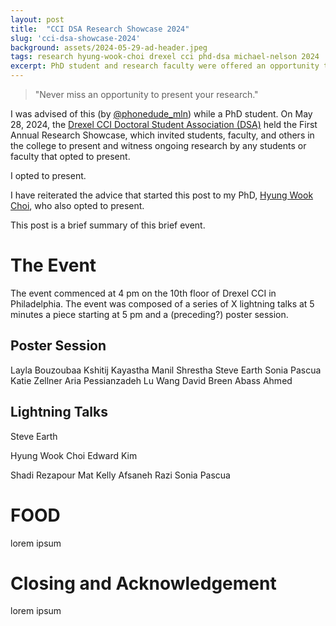 ```yaml
---
layout: post
title:  "CCI DSA Research Showcase 2024"
slug: 'cci-dsa-showcase-2024'
background: assets/2024-05-29-ad-header.jpeg
tags: research hyung-wook-choi drexel cci phd-dsa michael-nelson 2024
excerpt: PhD student and research faculty were offered an opportunity to present their research at the CCI First Annual Research Showcase
---
```


<blockquote>
"Never miss an opportunity to present your research."
</blockquote>

I was advised of this (by <a href="https://x.com/phonedude_mln">@phonedude_mln</a>) while a PhD student. On May 28, 2024, the <a href="https://drexel.edu/cci/current-students/doctoral-students/cci-doctoral-student-association/">Drexel CCI Doctoral Student Association (DSA)</a> held the First Annual Research Showcase, which invited students, faculty, and others in the college to present and witness ongoing research by any students or faculty that opted to present.

I opted to present.

I have reiterated the advice that started this post to my PhD, <a href="https://choihywook.github.io/">Hyung Wook Choi</a>, who also opted to present.

This post is a brief summary of this brief event.

# The Event

The event commenced at 4 pm on the 10th floor of Drexel CCI in Philadelphia. The event was composed of a series of X lightning talks at 5 minutes a piece starting at 5 pm and a (preceding?) poster session.

## Poster Session 

Layla Bouzoubaa
Kshitij Kayastha
Manil Shrestha
Steve Earth
Sonia Pascua
Katie Zellner
Aria Pessianzadeh
Lu Wang
David Breen
Abass Ahmed

## Lightning Talks

Steve Earth

Hyung Wook Choi
Edward Kim

Shadi Rezapour
Mat Kelly
Afsaneh Razi
Sonia Pascua

# FOOD

lorem ipsum

# Closing and Acknowledgement

lorem ipsum